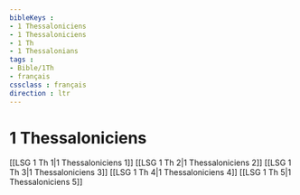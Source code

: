 ```yaml
---
bibleKeys : 
- 1 Thessaloniciens
- 1 Thessaloniciens
- 1 Th
- 1 Thessalonians
tags : 
- Bible/1Th
- français
cssclass : français
direction : ltr
---
```


# 1 Thessaloniciens

[[LSG 1 Th 1|1 Thessaloniciens 1]]
[[LSG 1 Th 2|1 Thessaloniciens 2]]
[[LSG 1 Th 3|1 Thessaloniciens 3]]
[[LSG 1 Th 4|1 Thessaloniciens 4]]
[[LSG 1 Th 5|1 Thessaloniciens 5]]
